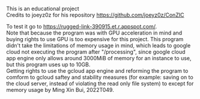 This is an educational project  
Credits to joeyz0z for his repository https://github.com/joeyz0z/ConZIC  
  
To test it go to https://rugged-link-390915.et.r.appspot.com/.  
Note that because the program was with GPU acceleration in mind and buying rights to use GPU is too expensive for this project.
This program didn't take the limitations of memory usage in mind, which leads to google cloud not executing the program after "/processing", since google cloud app engine only allows around 3000MiB of memory for an instance to use, but this program uses up to 10GB.  
Getting rights to use the gcloud app engine and reforming the program to comform to gcloud saftey and stability measures (for example: saving on to the cloud server, instead of violating the read only file system) to except for memory usage by Ming Xin Bui, 2022T049.
